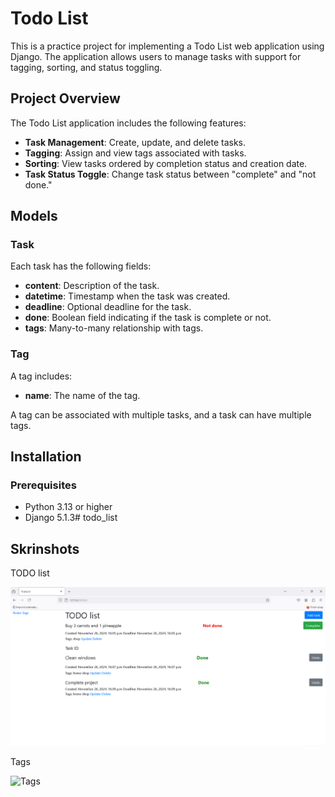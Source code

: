 # Todo List

This is a practice project for implementing a Todo List web application using Django. The application allows users to manage tasks with support for tagging, sorting, and status toggling.

## Project Overview

The Todo List application includes the following features:

- **Task Management**: Create, update, and delete tasks.
- **Tagging**: Assign and view tags associated with tasks.
- **Sorting**: View tasks ordered by completion status and creation date.
- **Task Status Toggle**: Change task status between "complete" and "not done."

## Models

### Task

Each task has the following fields:

- **content**: Description of the task.
- **datetime**: Timestamp when the task was created.
- **deadline**: Optional deadline for the task.
- **done**: Boolean field indicating if the task is complete or not.
- **tags**: Many-to-many relationship with tags.

### Tag

A tag includes:

- **name**: The name of the tag.

A tag can be associated with multiple tasks, and a task can have multiple tags.

## Installation

### Prerequisites

- Python 3.13 or higher
- Django 5.1.3# todo_list

## Skrinshots

TODO list

![Todo list](https://github.com/Viacheslav417865/todo_list/blob/dev/todolist/tasks/templates/static/skrinshot/Todo%20list.png?raw=true)


Tags

![Tags](https://github.com/Viacheslav417865/tags/blob/dev/todolist/tasks/templates/static/skrinshot/Tags%20list.png?raw=true)



